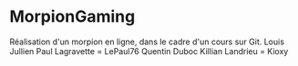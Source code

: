 # MorpionGaming

Réalisation d'un morpion en ligne, dans le cadre d'un cours sur Git.
Louis Jullien 
Paul Lagravette = LePaul76
Quentin Duboc
Killian Landrieu = Kioxy
